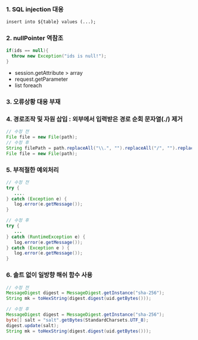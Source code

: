 ### 1. SQL injection 대응
```xml
insert into ${table} values (...);
```
### 2. nullPointer 역참조
```java
if(ids == null){
  throw new Exception("ids is null!");
}
```
  - session.getAttribute > array
  - request.getParameter
  - list foreach
  
### 3. 오류상황 대응 부재
### 4. 경로조작 및 자원 삽입 : 외부에서 입력받은 경로 순회 문자열(./\) 제거
```java
// 수정 전
File file = new File(path);
// 수정 후
String filePath = path.replaceAll("\\.", "").replaceAll("/", "").replaceAll("\\\\", "");
File file = new File(path);
```
### 5. 부적절한 예외처리
```java
// 수정 전
try {
   ....
} catch (Exception e) {
   log.error(e.getMessage());
}

// 수정 후
try {
   ...
} catch (RuntimeException e) {
   log.error(e.getMessage());
} catch (Exception e ) {
   log.error(e.getMessage());
}
```
### 6. 솔트 없이 일방향 해쉬 함수 사용
```java
// 수정 전
MessageDigest digest = MessageDigest.getInstance("sha-256");
String mk = toHexString(digest.digest(uid.getBytes()));

// 수정 후
MessageDigest digest = MessageDigest.getInstance("sha-256");
byte[] salt = "salt".getBytes(StandardCharsets.UTF_8);
digest.update(salt);
String mk = toHexString(digest.digest(uid.getBytes()));
```


